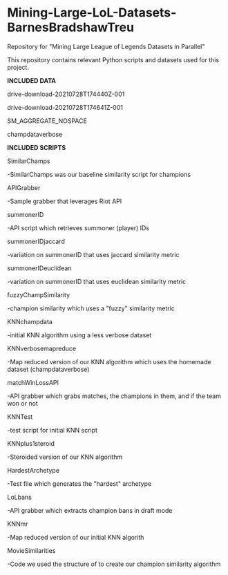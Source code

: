 # Mining-Large-LoL-Datasets-BarnesBradshawTreu
Repository for "Mining Large League of Legends Datasets in Parallel"

This repository contains relevant Python scripts and datasets used for this project.

**INCLUDED DATA**

drive-download-20210728T174440Z-001

drive-download-20210728T174641Z-001

SM_AGGREGATE_NOSPACE

champdataverbose


**INCLUDED SCRIPTS**

SimilarChamps

  -SimilarChamps was our baseline similarity script for champions
  
APIGrabber

  -Sample grabber that leverages Riot API
  
summonerID

  -API script which retrieves summoner (player) IDs
  
summonerIDjaccard

  -variation on summonerID that uses jaccard similarity metric
  
summonerIDeuclidean

  -variation on summonerID that uses euclidean similarity metric
  
fuzzyChampSimilarity

  -champion similarity which uses a "fuzzy" similarity metric
  
KNNchampdata

  -initial KNN algorithm using a less verbose dataset
  
KNNverbosemapreduce

  -Map reduced version of our KNN algorithm which uses the homemade dataset (champdataverbose)
  
matchWinLossAPI

  -API grabber which grabs matches, the champions in them, and if the team won or not
  
KNNTest

  -test script for initial KNN script
  
KNNplus1steroid

  -Steroided version of our KNN algorithm
  
HardestArchetype

  -Test file which generates the "hardest" archetype
  
LoLbans

  -API grabber which extracts champion bans in draft mode

KNNmr

  -Map reduced version of our initial KNN algorith
  
MovieSimilarities

  -Code we used the structure of to create our champion similarity algorithm
